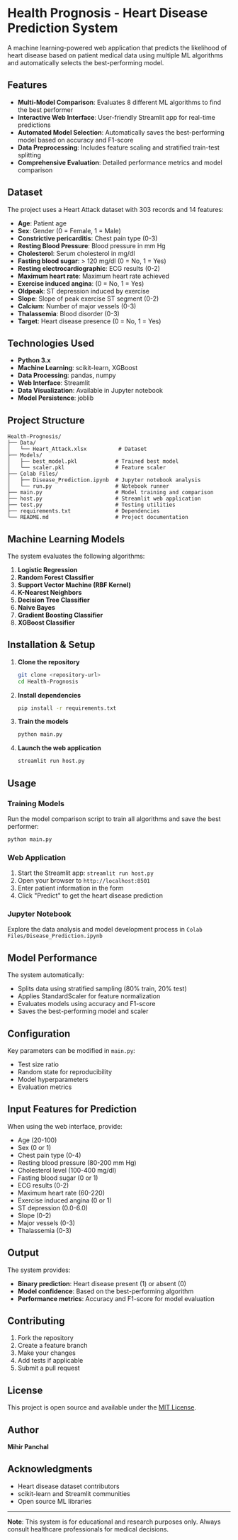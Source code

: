 # Health Prognosis - Heart Disease Prediction System

A machine learning-powered web application that predicts the likelihood of heart disease based on patient medical data using multiple ML algorithms and automatically selects the best-performing model.

## Features

- **Multi-Model Comparison**: Evaluates 8 different ML algorithms to find the best performer
- **Interactive Web Interface**: User-friendly Streamlit app for real-time predictions
- **Automated Model Selection**: Automatically saves the best-performing model based on accuracy and F1-score
- **Data Preprocessing**: Includes feature scaling and stratified train-test splitting
- **Comprehensive Evaluation**: Detailed performance metrics and model comparison

## Dataset

The project uses a Heart Attack dataset with 303 records and 14 features:

- **Age**: Patient age
- **Sex**: Gender (0 = Female, 1 = Male)
- **Constrictive pericarditis**: Chest pain type (0-3)
- **Resting Blood Pressure**: Blood pressure in mm Hg
- **Cholesterol**: Serum cholesterol in mg/dl
- **Fasting blood sugar**: > 120 mg/dl (0 = No, 1 = Yes)
- **Resting electrocardiographic**: ECG results (0-2)
- **Maximum heart rate**: Maximum heart rate achieved
- **Exercise induced angina**: (0 = No, 1 = Yes)
- **Oldpeak**: ST depression induced by exercise
- **Slope**: Slope of peak exercise ST segment (0-2)
- **Calcium**: Number of major vessels (0-3)
- **Thalassemia**: Blood disorder (0-3)
- **Target**: Heart disease presence (0 = No, 1 = Yes)

## Technologies Used

- **Python 3.x**
- **Machine Learning**: scikit-learn, XGBoost
- **Data Processing**: pandas, numpy
- **Web Interface**: Streamlit
- **Data Visualization**: Available in Jupyter notebook
- **Model Persistence**: joblib

## Project Structure

```
Health-Prognosis/
├── Data/
│   └── Heart_Attack.xlsx          # Dataset
├── Models/
│   ├── best_model.pkl            # Trained best model
│   └── scaler.pkl                # Feature scaler
├── Colab Files/
│   ├── Disease_Prediction.ipynb  # Jupyter notebook analysis
│   └── run.py                    # Notebook runner
├── main.py                       # Model training and comparison
├── host.py                       # Streamlit web application
├── test.py                       # Testing utilities
├── requirements.txt              # Dependencies
└── README.md                     # Project documentation
```

## Machine Learning Models

The system evaluates the following algorithms:

1. **Logistic Regression**
2. **Random Forest Classifier**
3. **Support Vector Machine (RBF Kernel)**
4. **K-Nearest Neighbors**
5. **Decision Tree Classifier**
6. **Naive Bayes**
7. **Gradient Boosting Classifier**
8. **XGBoost Classifier**

## Installation & Setup

1. **Clone the repository**
   ```bash
   git clone <repository-url>
   cd Health-Prognosis
   ```

2. **Install dependencies**
   ```bash
   pip install -r requirements.txt
   ```

3. **Train the models**
   ```bash
   python main.py
   ```

4. **Launch the web application**
   ```bash
   streamlit run host.py
   ```

## Usage

### Training Models
Run the model comparison script to train all algorithms and save the best performer:
```bash
python main.py
```

### Web Application
1. Start the Streamlit app: `streamlit run host.py`
2. Open your browser to `http://localhost:8501`
3. Enter patient information in the form
4. Click "Predict" to get the heart disease prediction

### Jupyter Notebook
Explore the data analysis and model development process in `Colab Files/Disease_Prediction.ipynb`

## Model Performance

The system automatically:
- Splits data using stratified sampling (80% train, 20% test)
- Applies StandardScaler for feature normalization
- Evaluates models using accuracy and F1-score
- Saves the best-performing model and scaler

## Configuration

Key parameters can be modified in `main.py`:
- Test size ratio
- Random state for reproducibility
- Model hyperparameters
- Evaluation metrics

## Input Features for Prediction

When using the web interface, provide:
- Age (20-100)
- Sex (0 or 1)
- Chest pain type (0-4)
- Resting blood pressure (80-200 mm Hg)
- Cholesterol level (100-400 mg/dl)
- Fasting blood sugar (0 or 1)
- ECG results (0-2)
- Maximum heart rate (60-220)
- Exercise induced angina (0 or 1)
- ST depression (0.0-6.0)
- Slope (0-2)
- Major vessels (0-3)
- Thalassemia (0-3)

## Output

The system provides:
- **Binary prediction**: Heart disease present (1) or absent (0)
- **Model confidence**: Based on the best-performing algorithm
- **Performance metrics**: Accuracy and F1-score for model evaluation

## Contributing

1. Fork the repository
2. Create a feature branch
3. Make your changes
4. Add tests if applicable
5. Submit a pull request

## License

This project is open source and available under the [MIT License](LICENSE).

## Author

**Mihir Panchal**

## Acknowledgments

- Heart disease dataset contributors
- scikit-learn and Streamlit communities
- Open source ML libraries

---

**Note**: This system is for educational and research purposes only. Always consult healthcare professionals for medical decisions.
